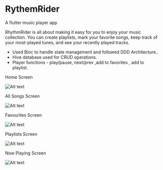 # RythemRider

A flutter music player app

RhythmRider is all about making it easy for you to enjoy your music collection. You can create playlists, mark your favorite songs, keep track of your most-played tunes, and see your recently played tracks.

- Used Bloc to handle state management and followed DDD Architecture..
- Hive database used for CRUD operations.
- Player functions -  play/pause, next/prev ,add to favorites , add to playlist.

Home Screen

![Alt text](assets/screen_shots/home.png)

All Songs Screen

![Alt text](assets/screen_shots/all_songs.png)

Favourites Screen

![Alt text](assets/screen_shots/favs.png)

Playlists Screen

![Alt text](assets/screen_shots/playlist.jpg)

Now Playing Screen

![Alt text](assets/screen_shots/now_playing.png)



